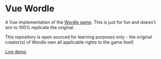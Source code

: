 # Vue Wordle

A Vue implementation of the [Wordle game](https://www.powerlanguage.co.uk/wordle/). This is just for fun and doesn't aim to 100% replicate the original.

This repository is open sourced for learning purposes only - the original creator(s) of Wordle own all applicable rights to the game itself.

[Live demo](https://vue-wordle.netlify.app/)
